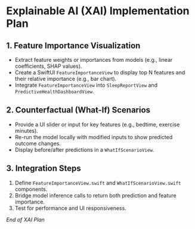 # Explainable AI (XAI) Implementation Plan

## 1. Feature Importance Visualization
- Extract feature weights or importances from models (e.g., linear coefficients, SHAP values).
- Create a SwiftUI `FeatureImportanceView` to display top N features and their relative importance (e.g., bar chart).
- Integrate `FeatureImportanceView` into `SleepReportView` and `PredictiveHealthDashboardView`.

## 2. Counterfactual (What-If) Scenarios
- Provide a UI slider or input for key features (e.g., bedtime, exercise minutes).
- Re-run the model locally with modified inputs to show predicted outcome changes.
- Display before/after predictions in a `WhatIfScenarioView`.

## 3. Integration Steps
1. Define `FeatureImportanceView.swift` and `WhatIfScenarioView.swift` components.
2. Bridge model inference calls to return both prediction and feature importance.
3. Test for performance and UI responsiveness.

*End of XAI Plan* 